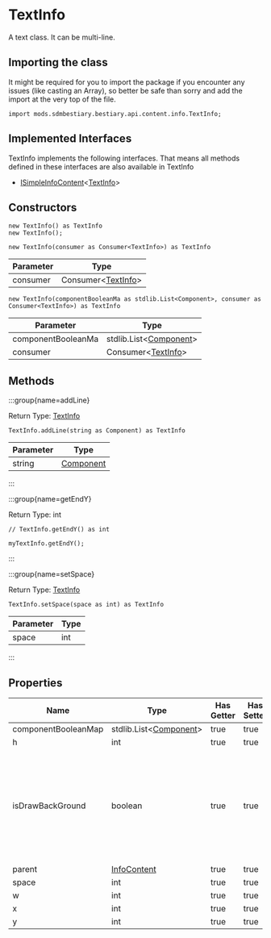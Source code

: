 # TextInfo

A text class. It can be multi-line.

## Importing the class

It might be required for you to import the package if you encounter any issues (like casting an Array), so better be safe than sorry and add the import at the very top of the file.
```zenscript
import mods.sdmbestiary.bestiary.api.content.info.TextInfo;
```


## Implemented Interfaces
TextInfo implements the following interfaces. That means all methods defined in these interfaces are also available in TextInfo

- [ISimpleInfoContent](/mods/sdmbestiary/bestiary/api/content/ISimpleInfoContent)&lt;[TextInfo](/mods/sdmbestiary/bestiary/api/content/info/TextInfo)&gt;

## Constructors


```zenscript
new TextInfo() as TextInfo
new TextInfo();
```

```zenscript
new TextInfo(consumer as Consumer<TextInfo>) as TextInfo
```
| Parameter |                                       Type                                       |
|-----------|----------------------------------------------------------------------------------|
| consumer  | Consumer&lt;[TextInfo](/mods/sdmbestiary/bestiary/api/content/info/TextInfo)&gt; |



```zenscript
new TextInfo(componentBooleanMa as stdlib.List<Component>, consumer as Consumer<TextInfo>) as TextInfo
```
|     Parameter      |                                       Type                                       |
|--------------------|----------------------------------------------------------------------------------|
| componentBooleanMa | stdlib.List&lt;[Component](/vanilla/api/text/Component)&gt;                      |
| consumer           | Consumer&lt;[TextInfo](/mods/sdmbestiary/bestiary/api/content/info/TextInfo)&gt; |



## Methods

:::group{name=addLine}

Return Type: [TextInfo](/mods/sdmbestiary/bestiary/api/content/info/TextInfo)

```zenscript
TextInfo.addLine(string as Component) as TextInfo
```

| Parameter |                   Type                   |
|-----------|------------------------------------------|
| string    | [Component](/vanilla/api/text/Component) |


:::

:::group{name=getEndY}

Return Type: int

```zenscript
// TextInfo.getEndY() as int

myTextInfo.getEndY();
```

:::

:::group{name=setSpace}

Return Type: [TextInfo](/mods/sdmbestiary/bestiary/api/content/info/TextInfo)

```zenscript
TextInfo.setSpace(space as int) as TextInfo
```

| Parameter | Type |
|-----------|------|
| space     | int  |


:::


## Properties

|        Name         |                               Type                                | Has Getter | Has Setter |                                           Description                                           |
|---------------------|-------------------------------------------------------------------|------------|------------|-------------------------------------------------------------------------------------------------|
| componentBooleanMap | stdlib.List&lt;[Component](/vanilla/api/text/Component)&gt;       | true       | true       |                                                                                                 |
| h                   | int                                                               | true       | true       | Height                                                                                          |
| isDrawBackGround    | boolean                                                           | true       | true       | Responsible for displaying the boundaries of the field. It is necessary for convenient editing. |
| parent              | [InfoContent](/mods/sdmbestiary/bestiary/api/content/InfoContent) | true       | true       |                                                                                                 |
| space               | int                                                               | true       | true       |                                                                                                 |
| w                   | int                                                               | true       | true       | Weight                                                                                          |
| x                   | int                                                               | true       | true       |                                                                                                 |
| y                   | int                                                               | true       | true       |                                                                                                 |

